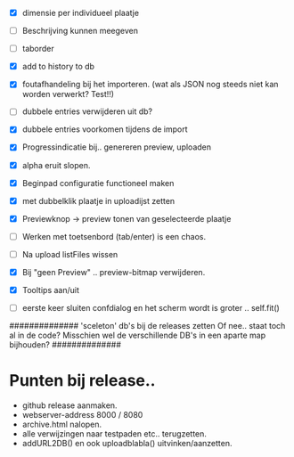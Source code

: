 - [x] dimensie per individueel plaatje
- [ ] Beschrijving kunnen meegeven
- [ ] taborder
- [x] add to history to db
- [x] foutafhandeling bij het importeren. (wat als JSON nog steeds niet kan worden verwerkt? Test!!)
- [ ] dubbele entries verwijderen uit db?
- [x] dubbele entries voorkomen tijdens de import
- [x] Progressindicatie bij.. genereren preview, uploaden
- [x] alpha eruit slopen.
- [x] Beginpad configuratie functioneel maken
- [x] met dubbelklik plaatje in uploadijst zetten
- [x] Previewknop -> preview tonen van geselecteerde plaatje
- [ ] Werken met toetsenbord (tab/enter) is een chaos.
- [ ] Na upload listFiles wissen
- [x] Bij "geen Preview" .. preview-bitmap verwijderen.
- [x] Tooltips aan/uit
- [ ] eerste keer sluiten confdialog en het scherm wordt is groter .. self.fit()
 

##############
'sceleton' db's bij de releases zetten
Of nee.. staat toch al in de code?
Misschien wel de verschillende DB's in een aparte map bijhouden?
##############

# Punten bij release..
* github release aanmaken.
* webserver-address 8000 / 8080
* archive.html nalopen.
* alle verwijzingen naar testpaden etc.. terugzetten.
* addURL2DB() en ook uploadblabla() uitvinken/aanzetten.
